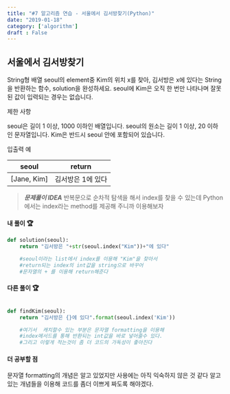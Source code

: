 ```yaml
---
title: "#7 알고리즘 연습 - 서울에서 김서방찾기(Python)"
date: "2019-01-18"
category: ['algorithm']
draft : False
---
```


## 서울에서 김서방찾기

String형 배열 seoul의 element중 Kim의 위치 x를 찾아, 김서방은 x에 있다는 String을 반환하는 함수, solution을 완성하세요. seoul에 Kim은 오직 한 번만 나타나며 잘못된 값이 입력되는 경우는 없습니다.


제한 사항

seoul은 길이 1 이상, 1000 이하인 배열입니다.
seoul의 원소는 길이 1 이상, 20 이하인 문자열입니다.
Kim은 반드시 seoul 안에 포함되어 있습니다.


입출력 예

|seoul|	return|
|-|-|
|[Jane, Kim]|	김서방은 1에 있다|


> _**문제풀이 IDEA**_
>반복문으로 순차적 탐색을 해서 index를 찾을 수 있는데
Python에서는 index라는 method를 제공해 주니까 이용해보자


#### 내 풀이 🏆

```python
def solution(seoul):
    return "김서방은 "+str(seoul.index("Kim"))+"에 있다"         

    #seoul이라는 list에서 index를 이용해 "Kim"을 찾아서 
    #return되는 index의 int값을 string으로 바꾸어
    #문자열의 + 를 이용해 return해준다

```

#### 다른 풀이 🏆

```python

def findKim(seoul):
    return "김서방은 {}에 있다".format(seoul.index('Kim'))

    #여기서  캐치할수 있는 부분은 문자열 formatting을 이용해
    #index메서드를 통해 반환되는 int값을 바로 넣어줄수 있다.
    #그리고 이렇게 적는것이 좀 더 코드의 가독성이 좋아진다  
```

#### 더 공부할 점

문자열 formatting의 개념은 알고 있었지만 사용에는 아직 익숙하지 않은 것 같다
알고있는 개념들을 이용해 코드를 좀더 이쁘게 짜도록 해야겠다.
